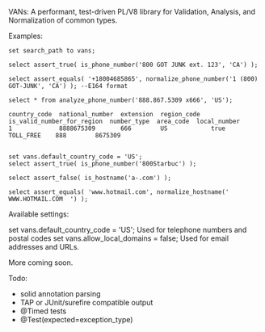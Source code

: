 VANs: A performant, test-driven PL/V8 library for Validation, Analysis, and Normalization of common types.

Examples:

    set search_path to vans;

    select assert_true( is_phone_number('800 GOT JUNK ext. 123', 'CA') );

    select assert_equals( '+18004685865', normalize_phone_number('1 (800) GOT-JUNK', 'CA') ); --E164 format

    select * from analyze_phone_number('888.867.5309 x666', 'US');

    country_code  national_number  extension  region_code   is_valid_number_for_region  number_type  area_code  local_number
    1             8888675309       666        US            true                        TOLL_FREE    888        8675309


    set vans.default_country_code = 'US';
    select assert_true( is_phone_number('800Starbuc') );

    select assert_false( is_hostname('a-.com') );

    select assert_equals( 'www.hotmail.com', normalize_hostname(' WWW.HOTMAIL.COM  ') );

Available settings:

set vans.default_country_code = 'US';  Used for telephone numbers and postal codes
set vans.allow_local_domains = false;  Used for email addresses and URLs.

More coming soon.

Todo:

- solid annotation parsing
- TAP or JUnit/surefire compatible output
- @Timed tests
- @Test(expected=exception_type)

